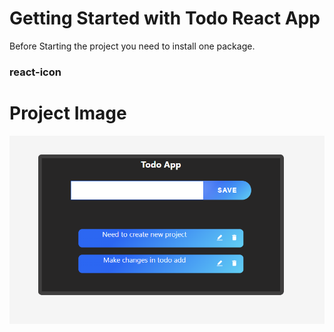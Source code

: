 # Getting Started with Todo React App

Before Starting the project you need to install one package.

### react-icon

# Project Image

![Project Image](todoApp.PNG)

